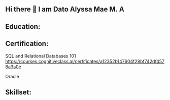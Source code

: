 ## Hi there 👋 I am Dato Alyssa Mae M. A

**Education:** 
--- 

**Certification:** 
---
SQL and Relational Databases 101
https://courses.cognitiveclass.ai/certificates/a12352b147604f28bf742df4578a3a0e

Oracle

**Skillset:** 
---

<!--
**Alyssa-Dato/Alyssa-Dato** is a ✨ _special_ ✨ repository because its `README.md` (this file) appears on your GitHub profile.

Here are some ideas to get you started:

- 🔭 I’m currently working on ...
- 🌱 I’m currently learning ...
- 👯 I’m looking to collaborate on ...
- 🤔 I’m looking for help with ...
- 💬 Ask me about ...
- 📫 How to reach me: ...
- 😄 Pronouns: ...
- ⚡ Fun fact: ...
-->
